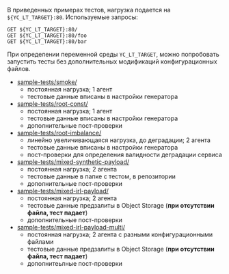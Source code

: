 В приведенных примерах тестов, нагрузка подается на `${YC_LT_TARGET}:80`. Используемые запросы:
```
GET ${YC_LT_TARGET}:80/
GET ${YC_LT_TARGET}:80/foo
GET ${YC_LT_TARGET}:80/bar
```

При определении переменной среды `YC_LT_TARGET`, можно попробовать запустить тесты без дополнительных
модификаций конфигурационных файлов.

- [sample-tests/smoke/](sample-tests/smoke/)
    - постоянная нагрузка; 1 агент
    - тестовые данные вписаны в настройки генератора
- [sample-tests/root-const/](sample-tests/root-const)
    - постоянная нагрузка; 1 агент
    - тестовые данные вписаны в настройки генератора
    - дополнительные пост-проверки
- [sample-tests/root-imbalance/](sample-tests/root-imbalance/)
    - линейно увеличивающаяся нагрузка, до деградации; 2 агента
    - тестовые данные вписаны в настройки генератора
    - пост-проверки для определения валидности деградации сервиса
- [sample-tests/mixed-synthetic-payload/](sample-tests/mixed-synthetic-payload/)
    - постоянная нагрузка; 2 агента
    - тестовые данные в папке с тестом, в репозитории
    - дополнительные пост-проверки
- [sample-tests/mixed-irl-payload/](sample-tests/mixed-irl-payload/)
    - постоянная нагрузка; 2 агента
    - тестовые данные предзалиты в Object Storage (**при отсутствии файла, тест падает**)
    - дополнительные пост-проверки
- [sample-tests/mixed-irl-payload-multi/](sample-tests/mixed-irl-payload-multi/)
    - постоянная нагрузка; 2 агента с разными конфигурационными файлами
    - тестовые данные предзалиты в Object Storage (**при отсутствии файла, тест падает**)
    - дополнитеьлные пост-проверки
